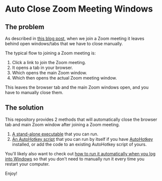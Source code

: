 # Auto Close Zoom Meeting Windows

## The problem

As described in [this blog post](https://blog.danskingdom.com/Close-those-superfluous-Zoom-windows-automatically/), when we join a Zoom meeting it leaves behind open windows/tabs that we have to close manually.

The typical flow to joining a Zoom meeting is:

1. Click a link to join the Zoom meeting.
1. It opens a tab in your browser.
1. Which opens the main Zoom window.
1. Which then opens the actual Zoom meeting window.

This leaves the browser tab and the main Zoom windows open, and you have to manually close them.

## The solution

This repository provides 2 methods that will automatically close the browser tab and main Zoom window after joining a Zoom meeting.

1. [A stand-alone executable](https://github.com/deadlydog/deadlydog.github.io/releases) that you can run.
1. [An AutoHotkey script](src/AutoCloseZoomMeetingWindows.ahk) that you can run by itself if you have [AutoHotkey](https://www.autohotkey.com) installed, or add the code to an existing AutoHotkey script of yours.

You'll likely also want to check out [how to run it automatically when you log into Windows](/Get-up-and-running-with-AutoHotkey/#run-scripts-automatically-at-startup) so that you don't need to manually run it every time you restart your computer.

Enjoy!

